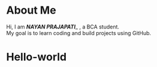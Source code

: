 # About Me
Hi, I am ___NAYAN PRAJAPATI____ , a BCA student.  
My goal is to learn coding and build projects using GitHub.
# Hello-world

